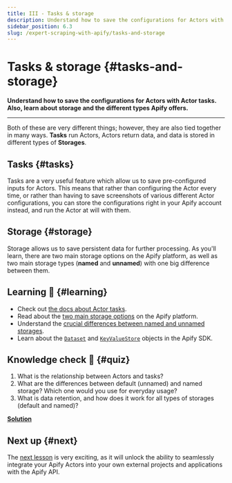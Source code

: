 ```yaml
---
title: III - Tasks & storage
description: Understand how to save the configurations for Actors with Actor tasks. Also, learn about storage and the different types Apify offers.
sidebar_position: 6.3
slug: /expert-scraping-with-apify/tasks-and-storage
---
```


# Tasks & storage {#tasks-and-storage}

**Understand how to save the configurations for Actors with Actor tasks. Also, learn about storage and the different types Apify offers.**

---

Both of these are very different things; however, they are also tied together in many ways. **Tasks** run Actors, Actors return data, and data is stored in different types of **Storages**.

## Tasks {#tasks}

Tasks are a very useful feature which allow us to save pre-configured inputs for Actors. This means that rather than configuring the Actor every time, or rather than having to save screenshots of various different Actor configurations, you can store the configurations right in your Apify account instead, and run the Actor at will with them.

## Storage {#storage}

Storage allows us to save persistent data for further processing. As you'll learn, there are two main storage options on the Apify platform, as well as two main storage types (**named** and **unnamed**) with one big difference between them.

## Learning 🧠 {#learning}

- Check out [the docs about Actor tasks](/platform/actors/running/tasks).
- Read about the [two main storage options](/platform/storage/dataset) on the Apify platform.
- Understand the [crucial differences between named and unnamed storages](/platform/storage/usage#named-and-unnamed-storages).
- Learn about the [`Dataset`](/sdk/js/reference/class/Dataset) and [`KeyValueStore`](/sdk/js/reference/class/KeyValueStore) objects in the Apify SDK.

## Knowledge check 📝 {#quiz}

1. What is the relationship between Actors and tasks?
2. What are the differences between default (unnamed) and named storage? Which one would you use for everyday usage?
3. What is data retention, and how does it work for all types of storages (default and named)?

[**Solution**](./solutions/using_storage_creating_tasks.md)

## Next up {#next}

The [next lesson](./apify_api_and_client.md) is very exciting, as it will unlock the ability to seamlessly integrate your Apify Actors into your own external projects and applications with the Apify API.
